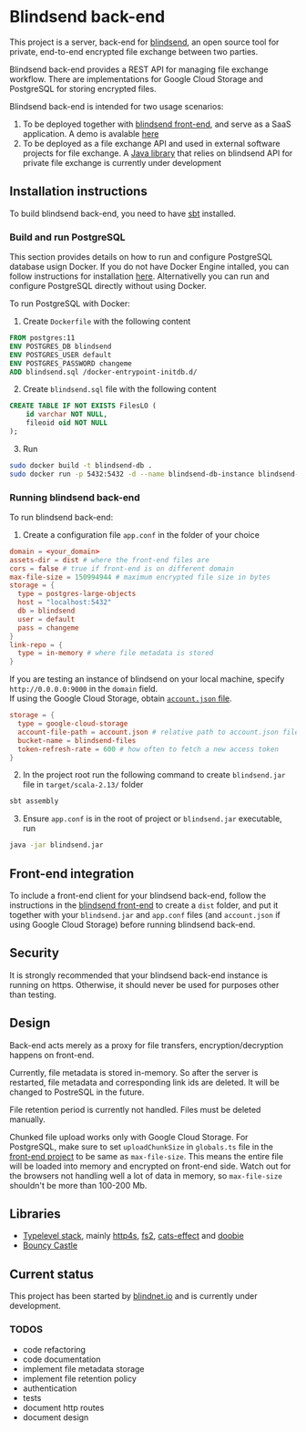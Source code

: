 # Blindsend back-end

This project is a server, back-end for [blindsend](https://github.com/blindnet-io/blindsend), an open source tool for private, end-to-end encrypted file exchange between two parties.

Blindsend back-end provides a REST API for managing file exchange workflow. There are implementations for Google Cloud Storage and PostgreSQL for storing encrypted files. 

Blindsend back-end is intended for two usage scenarios:
1. To be deployed together with [blindsend front-end](https://github.com/blindnet-io/blindsend-fe), and serve as a SaaS application. A demo is avalable [here](https://blindsend.work)
2. To be deployed as a file exchange API and used in external software projects for file exchange. A [Java library](https://github.com/blindnet-io/blindsend-examples-java) that relies on blindsend API for private file exchange is currently under development

## Installation instructions

To build blindsend back-end, you need to have [sbt](https://www.scala-sbt.org/download.html) installed.

### Build and run PostgreSQL

This section provides details on how to run and configure PostgreSQL database usign Docker. If you do not have Docker Engine intalled, you can follow instructions for installation [here](https://docs.docker.com/engine/install/). Alternativelly you can run and configure PostgreSQL directly without using Docker. 

To run PostgreSQL with Docker:
1. Create `Dockerfile` with the following content
```Dockerfile
FROM postgres:11
ENV POSTGRES_DB blindsend
ENV POSTGRES_USER default
ENV POSTGRES_PASSWORD changeme
ADD blindsend.sql /docker-entrypoint-initdb.d/
```
2. Create `blindsend.sql` file with the following content
```SQL
CREATE TABLE IF NOT EXISTS FilesLO (
    id varchar NOT NULL,
    fileoid oid NOT NULL
);
```
3. Run
```bash
sudo docker build -t blindsend-db .
sudo docker run -p 5432:5432 -d --name blindsend-db-instance blindsend-db
 ```

### Running blindsend back-end

To run blindsend back-end:
1. Create a configuration file `app.conf` in the folder of your choice
```conf
domain = <your_domain>
assets-dir = dist # where the front-end files are
cors = false # true if front-end is on different domain
max-file-size = 150994944 # maximum encrypted file size in bytes
storage = {
  type = postgres-large-objects
  host = "localhost:5432"
  db = blindsend
  user = default
  pass = changeme
}
link-repo = {
  type = in-memory # where file metadata is stored
}
```
If you are testing an instance of blindsend on your local machine, specify `http://0.0.0.0:9000` in the `domain` field.  
If using the Google Cloud Storage, obtain [`account.json` file](https://cloud.google.com/docs/authentication/getting-started).
```conf
storage = {
  type = google-cloud-storage
  account-file-path = account.json # relative path to account.json file to root of project or .jar file
  bucket-name = blindsend-files
  token-refresh-rate = 600 # how often to fetch a new access token
}
```

2. In the project root run the following command to create `blindsend.jar` file in `target/scala-2.13/` folder
```bash
sbt assembly
```
3. Ensure `app.conf` is in the root of project or `blindsend.jar` executable, run
```bash
java -jar blindsend.jar
```

## Front-end integration

To include a front-end client for your blindsend back-end, follow the instructions in the [blindsend front-end](https://github.com/blindnet-io/blindsend-fe) to create a `dist` folder, and put it together with your `blindsend.jar` and `app.conf` files (and `account.json` if using Google Cloud Storage) before running blindsend back-end.

## Security

It is strongly recommended that your blindsend back-end instance is running on https. Otherwise, it should never be used for purposes other than testing.

## Design

Back-end acts merely as a proxy for file transfers, encryption/decryption happens on front-end.  

Currently, file metadata is stored in-memory. So after the server is restarted, file metadata and corresponding link ids are deleted. It will be changed to PostreSQL in the future.  

File retention period is currently not handled. Files must be deleted manually.  

Chunked file upload works only with Google Cloud Storage. For PostgreSQL, make sure to set `uploadChunkSize` in `globals.ts` file in the [front-end project](https://github.com/blindnet-io/blindsend-fe) to be same as `max-file-size`. This means the entire file will be loaded into memory and encrypted on front-end side. Watch out for the browsers not handling well a lot of data in memory, so `max-file-size` shouldn't be more than 100-200 Mb.

## Libraries

- [Typelevel stack](https://typelevel.org/), mainly [http4s](https://http4s.org/), [fs2](https://fs2.io/), [cats-effect](https://typelevel.org/cats-effect/) and [doobie](https://tpolecat.github.io/doobie/)
- [Bouncy Castle](https://bouncycastle.org/)

## Current status
This project has been started by [blindnet.io](https://blindnet.io/) and is currently under development.
### TODOS
- code refactoring
- code documentation
- implement file metadata storage
- implement file retention policy
- authentication
- tests
- document http routes
- document design
